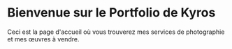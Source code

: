 # Bienvenue sur le Portfolio de Kyros

Ceci est la page d'accueil où vous trouverez mes services de photographie et mes œuvres à vendre.
